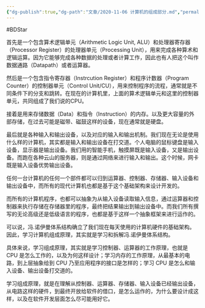```yaml
---
{"dg-publish":true,"dg-path":"文章/2020-11-06 计算机的组成部分.md","permalink":"/文章/2020-11-06 计算机的组成部分/","dgEnableSearch":true}
---
```


#BDStar

首先是一个包含算术逻辑单元（Arithmetic Logic Unit, ALU）和处理器寄存器（Processor Register）的处理器单元（Processing Unit），用来完成各种算术和逻辑运算。因为它能够完成各种数据的处理或者计算工作，因此也有人把这个叫作数据通路（Datapath）或者运算器。

然后是一个包含指令寄存器（Instrcution Register）和程序计数器（Program Counter）的控制器单元（Control Unit/CU），用来控制程序的流程，通常就是不同条件下的分支和跳转。在现在的计算机里，上面的算术逻辑单元和这里的控制器单元，共同组成了我们说的CPU。

接着是用来存储数据（Data）和指令（Instruction）的内存。以及更大容量的外部存储，在过去可能是磁带、磁鼓这样的设备，现在通常就是硬盘。

最后就是各种输入和输出设备，以及对应的输入和输出机制。我们现在无论是使用什么样的计算机，其实都是输入和输出设备在打交道。个人电脑的鼠标键盘是输入设备，显示器是输出设备。我们用的智能手机，触摸屏既是输入设备，又是输出设备。而跑在各种云山的服务器，则是通过网络来进行输入和输出。这个时候，网卡既是输入设备优势输出设备。

任何一台计算机的任何一个部件都可以归到运算器、控制器、存储器、输入设备和输出设备中，而所有的现代计算机也都是基于这个基础架构来设计开发的。

而所有的计算机程序，也都可以抽象为从输入设备读取输入信息，通过运算器和控制器来执行存储在存储器里的程序，最终把结果输出到输出设备中。而我们所有撰写的无论高级还是低级语言的程序，也都是基于这样一个抽象框架来进行运作的。

可以说，冯.诺伊曼体系结构确立了我们现在每天使用的计算机硬件的基础架构。因此，学习计算机组成原理，其实就是学习和拆解冯.诺伊曼体系结构。

具体来说，学习组成原理，其实就是学习控制器、运算器的工作原理，也就是 CPU 是怎么工作的，以及为何这样设计；学习内存的工作原理，从最基本的电路，到上层抽象给到 CPU 乃至应用程序的接口是怎样的；学习 CPU 是怎么和输入设备、输出设备打交道的。

学习组成原理，就是在理解从控制器、运算器、存储器、输入设备已经输出设备，从电路这样的硬件，到最终开放给软件的借口，是怎么运作的，为什么要设计成这样，以及在软件开发层面怎么尽可能用好它。